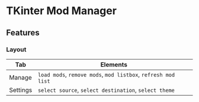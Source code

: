 # TKinter Mod Manager

## Features

### Layout

|Tab | Elements |
|---|---|
|Manage| `load mods`, `remove mods`, `mod listbox`, `refresh mod list`|
|Settings| `select source`, `select destination`, `select theme`|

